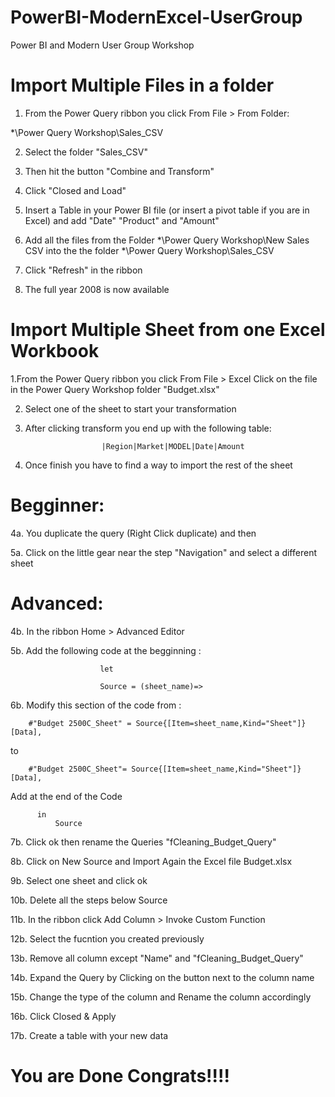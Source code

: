 # PowerBI-ModernExcel-UserGroup
Power BI and Modern User Group Workshop


# Import Multiple Files in a folder

1. From the Power Query ribbon you click From File > From Folder:

*\Power Query Workshop\Sales_CSV

2. Select the folder "Sales_CSV"

3. Then hit the button "Combine and Transform"

4. Click "Closed and Load"

5. Insert a Table in your Power BI file (or insert a pivot table if you are in Excel) and add "Date" "Product" and "Amount" 

6. Add all the files from the Folder *\Power Query Workshop\New Sales CSV into the the folder *\Power Query Workshop\Sales_CSV

7. Click "Refresh" in the ribbon 

8. The full year 2008 is now available



# Import Multiple Sheet from one Excel Workbook


1.From the Power Query ribbon you click From File > Excel
Click on the file  in the Power Query Workshop folder "Budget.xlsx"

2. Select one of the sheet to start your transformation

3. After clicking transform you end up with the following table:

                        |Region|Market|MODEL|Date|Amount

3. Once finish you have to find a way to import the rest of the sheet

# Begginner:

4a. You duplicate the query (Right Click duplicate) and then 

5a. Click on the little gear near the step "Navigation" and select a different sheet


# Advanced:

4b. In the ribbon Home >  Advanced Editor

5b. Add the following code at the begginning : 

                        let

                        Source = (sheet_name)=>

6b. Modify this section of the code from :

        #"Budget 2500C_Sheet" = Source{[Item=sheet_name,Kind="Sheet"]}[Data],
               
to 
                
        #"Budget 2500C_Sheet"= Source{[Item=sheet_name,Kind="Sheet"]}[Data],

  Add at the end of the Code 

          in 
              Source

7b. Click ok then rename the Queries "fCleaning_Budget_Query"



8b. Click on   New Source and Import Again the Excel file Budget.xlsx

9b. Select one sheet and click ok

10b. Delete all the steps below Source

11b. In the ribbon click Add Column > Invoke Custom Function 

12b. Select the fucntion you created previously

13b. Remove all column except "Name" and  "fCleaning_Budget_Query"

14b. Expand the Query by Clicking on the button next to the column name

15b. Change the type of the column and Rename the column accordingly

16b. Click Closed & Apply

17b. Create a table with your new data

# You are Done Congrats!!!!



